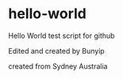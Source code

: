 hello-world
===========

Hello World test script for github


Edited and created by Bunyip

created from Sydney Australia
